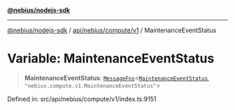 [**@nebius/nodejs-sdk**](../../../../../README.md)

---

[@nebius/nodejs-sdk](../../../../../README.md) / [api/nebius/compute/v1](../README.md) / MaintenanceEventStatus

# Variable: MaintenanceEventStatus

> **MaintenanceEventStatus**: [`MessageFns`](../../../../../runtime/protos/core/interfaces/MessageFns.md)\<[`MaintenanceEventStatus`](../interfaces/MaintenanceEventStatus.md), `"nebius.compute.v1.MaintenanceEventStatus"`\>

Defined in: src/api/nebius/compute/v1/index.ts:9151
